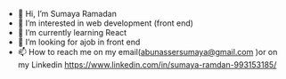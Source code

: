 - 👋 Hi, I’m Sumaya Ramadan
- 👀 I’m interested in web development (front end)
- 🌱 I’m currently learning React
- 💞️ I’m looking for ajob in front end
- 📫 How to reach me on my email(abunassersumaya@gmail.com )or on my Linkedin https://www.linkedin.com/in/sumaya-ramdan-993153185/

<!---
sumbas/sumbas is a ✨ special ✨ repository because its `README.md` (this file) appears on your GitHub profile.
You can click the Preview link to take a look at your changes.
--->
